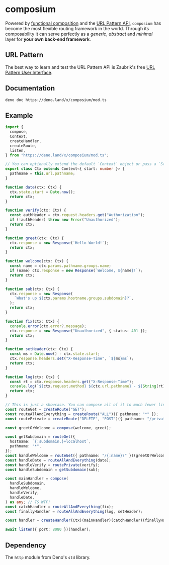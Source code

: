 # composium

Powered by
[functional composition](https://en.wikipedia.org/wiki/Function_composition) and
the
[URL Pattern API](https://developer.mozilla.org/en-US/docs/Web/API/URL_Pattern_API),
`composium` has become the most flexible routing framework in the world. Through
its composability it can serve perfectly as a _generic_, _abstract_ and
_minimal_ layer for **your own back-end framework**.

## URL Pattern

The best way to learn and test the URL Pattern API is Zaubrik's free
[URL Pattern User Interface](https://dev.zaubrik.com/url-pattern/).

## Documentation

```bash
deno doc https://deno.land/x/composium/mod.ts
```

## Example

```ts
import {
  compose,
  Context,
  createHandler,
  createRoute,
  listen,
} from "https://deno.land/x/composium/mod.ts";

// You can optionally extend the default `Context` object or pass a `State` type.
export class Ctx extends Context<{ start: number }> {
  pathname = this.url.pathname;
}

function date(ctx: Ctx) {
  ctx.state.start = Date.now();
  return ctx;
}

function verify(ctx: Ctx) {
  const authHeader = ctx.request.headers.get("Authorization");
  if (!authHeader) throw new Error("Unauthorized");
  return ctx;
}

function greet(ctx: Ctx) {
  ctx.response = new Response(`Hello World!`);
  return ctx;
}

function welcome(ctx: Ctx) {
  const name = ctx.params.pathname.groups.name;
  if (name) ctx.response = new Response(`Welcome, ${name}!`);
  return ctx;
}

function sub(ctx: Ctx) {
  ctx.response = new Response(
    `What's up ${ctx.params.hostname.groups.subdomain}?`,
  );
  return ctx;
}

function fix(ctx: Ctx) {
  console.error(ctx.error?.message);
  ctx.response = new Response("Unauthorized", { status: 401 });
  return ctx;
}

function setHeader(ctx: Ctx) {
  const ms = Date.now() - ctx.state.start;
  ctx.response.headers.set("X-Response-Time", `${ms}ms`);
  return ctx;
}

function log(ctx: Ctx) {
  const rt = ctx.response.headers.get("X-Response-Time");
  console.log(`${ctx.request.method} ${ctx.url.pathname} - ${String(rt)}`);
  return ctx;
}

// This is just a showcase. You can compose all of it to much fewer lines of code.
const routeGet = createRoute("GET");
const routeAllAndEverything = createRoute("ALL")({ pathname: "*" });
const routePrivate = createRoute("DELETE", "POST")({ pathname: "/private/*" });

const greetOrWelcome = compose(welcome, greet);

const getSubdomain = routeGet({
  hostname: `{:subdomain.}+localhost`,
  pathname: "*",
});
const handleWelcome = routeGet({ pathname: "/{:name}?" })(greetOrWelcome);
const handleDate = routeAllAndEverything(date);
const handleVerify = routePrivate(verify);
const handleSubdomain = getSubdomain(sub);

const mainHandler = compose(
  handleSubdomain,
  handleWelcome,
  handleVerify,
  handleDate,
) as any; // TS WTF!
const catchHandler = routeAllAndEverything(fix);
const finallyHandler = routeAllAndEverything(log, setHeader);

const handler = createHandler(Ctx)(mainHandler)(catchHandler)(finallyHandler);

await listen({ port: 8080 })(handler);
```

## Dependency

The `http` module from Deno's `std` library.
